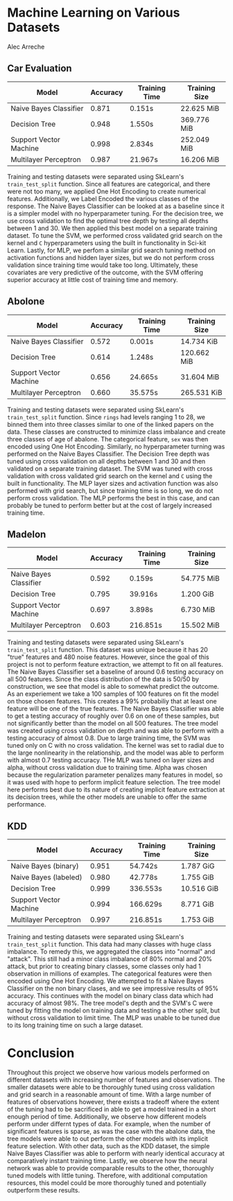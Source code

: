 # Machine Learning on Various Datasets 
Alec Arreche

## Car Evaluation 

| Model                  | Accuracy | Training Time | Training Size  |
| -----------------------| ---------| ------------- | -------------- |
| Naive Bayes Classifier | 0.871    | 0.151s        | 22.625 MiB     |
| Decision Tree          | 0.948    | 1.550s        | 369.776 MiB    |
| Support Vector Machine | 0.998    | 2.834s        | 252.049 MiB    |
| Multilayer Perceptron  | 0.987    | 21.967s       | 16.206 MiB     |

Training and testing datasets were separated using SkLearn's `train_test_split` function. 
Since all features are categorical, and there were not too many, we applied One Hot Encoding to create numerical features. 
Additionally, we Label Encoded the various classes of the response. 
The Naive Bayes Classifier can be looked at as a baseline since it is a simpler model with no hyperparameter tuning. 
For the decision tree, we use cross validation to find the optimal tree depth by testing all depths between 1 and 30. 
We then applied this best model on a separate training dataset. 
To tune the SVM, we performed cross validated grid search on the kernel and `C` hyperparameters using the built in functionality
in Sci-kit Learn. 
Lastly, for MLP, we perfom a similar grid search tuning method on activation functions and hidden layer sizes, but we do not perform cross validation since training time would take too long. 
Ultimately, these covariates are very predictive of the outcome, with the SVM offering superior accuracy at little cost of training time and memory. 

## Abolone 

| Model                  | Accuracy | Training Time | Training Size  |
| -----------------------| ---------| ------------- | -------------- |
| Naive Bayes Classifier | 0.572    | 0.001s        | 14.734 KiB     |
| Decision Tree          | 0.614    | 1.248s        | 120.662 MiB    |
| Support Vector Machine | 0.656    | 24.665s       | 31.604 MiB     |
| Multilayer Perceptron  | 0.660    | 35.575s       | 265.531 KiB    |

Training and testing datasets were separated using SkLearn's `train_test_split` function. 
Since `rings` had levels ranging 1 to 28, we binned them into three classes similar to one of the linked papers on the data. 
These classes are constructed to minimize class imbalance and create three classes of age of abalone. 
The categorical feature, `sex` was then encoded using One Hot Encoding. 
Similarly, no hyperparameter turning was performed on the Naive Bayes Classifier. 
The Decision Tree depth was tuned using cross validation on all depths between 1 and 30 and then validated on a separate training dataset. 
The SVM was tuned with cross validation with cross validated grid search on the kernel and `C` using the built in functionality. 
The MLP layer sizes and activation function was also performed with grid search, but since training time is so long, we do not perform cross validation. 
The MLP performs the best in this case, and can probably be tuned to perform better but at the cost of largely increased training time. 

## Madelon 

| Model                  | Accuracy | Training Time | Training Size  |
| -----------------------| ---------| ------------- | -------------- |
| Naive Bayes Classifier | 0.592    | 0.159s        | 54.775 MiB     |
| Decision Tree          | 0.795    | 39.916s       | 1.200 GiB      |
| Support Vector Machine | 0.697    | 3.898s        | 6.730 MiB      |
| Multilayer Perceptron  | 0.603    | 216.851s      | 15.502 MiB     |

Training and testing datasets were separated using SkLearn's `train_test_split` function. 
This dataset was unique because it has 20 "true" features and 480 noise features.
However, since the goal of this project is not to perform feature extraction, we attempt to fit on all features. 
The Naive Bayes Classifier set a baseline of around 0.6 testing accuracy on all 500 features. 
Since the class distribution of the data is 50/50 by construction, we see that model is able to somewhat predict the outcome. 
As an experiement we take a 100 samples of 100 features on fit the model on those chosen features. 
This creates a 99% probabiliy that at least one feature will be one of the true features. 
The Naive Bayes Classifier was able to get a testing accuracy of roughly over 0.6 on one of these samples, but not significantly better than the model on all 500 features. 
The tree model was created using cross validation on depth and was able to perform with a testing accuracy of almost 0.8. 
Due to large training time, the SVM was tuned only on C with no cross validation. 
The kernel was set to radial due to the large nonlinearity in the relationship, and the model was able to perform with almost 0.7 testing accuracy. 
THe MLP was tuned on layer sizes and alpha, without cross validation due to training time. 
Alpha was chosen because the regularization parameter penalizes many features in model, so it was used with hope to perform implicit feature selection. 
The tree model here performs best due to its nature of creating implicit feature extraction at its decision trees, while the other models are unable to offer the same performance. 

## KDD

| Model                  | Accuracy | Training Time | Training Size  |
| -----------------------| ---------| ------------- | -------------- |
| Naive Bayes (binary)   | 0.951    | 54.742s       | 1.787 GiG      |
| Naive Bayes (labeled)  | 0.980    | 42.778s       | 1.755 GiB      |
| Decision Tree          | 0.999    | 336.553s      | 10.516 GiB     |
| Support Vector Machine | 0.994    | 166.629s      | 8.771 GiB      |
| Multilayer Perceptron  | 0.997    | 216.851s      | 1.753 GiB      |

Training and testing datasets were separated using SkLearn's `train_test_split` function. 
This data had many classes with huge class imbalance. To remedy this, we aggregated the classes into "normal" and "attack". 
This still had a minor class imbalance of 80% normal and 20% attack, but prior to creating binary classes, some classes only had 1 observation in millions of examples. 
The categorical features were then encoded using One Hot Encoding. 
We attempted to fit a Naive Bayes Classifier on the non binary clases, and we see impressive results of 95% accuracy. 
This continues with the model on binary class data which had accuracy of almost 98%. 
The tree model's depth and the SVM's C were tuned by fitting the model on training data and testing a the other split, but without cross validation to limit time. 
The MLP was unable to be tuned due to its long training time on such a large dataset. 

# Conclusion

Throughout this project we observe how various models performed on different datasets with increasing number of features and observations. 
The smaller datasets were able to be thoroughly tuned using cross validation and grid search in a reasonable amount of time. 
With a large number of features of observations however, there exists a tradeoff where the extent of the tuning had to be sacrificed in able to get a model trained in a short enough period of time. 
Additionally, we observe how different models perform under differnt types of data. 
For example, when the number of significant features is sparse, as was the case with the abalone data, the tree models were able to out perform the other models with its implicit feature selection. 
With other data, such as the KDD dataset, the simple Naive Bayes Classifier was able to perform with nearly identical accuracy at comparatively instant training time.
Lastly, we observe how the neural network was able to provide comparable results to the other, thoroughly tuned models with little tuning. 
Therefore, with additional computation resources, this model could be more thoroughly tuned and potentially outperform these results. 